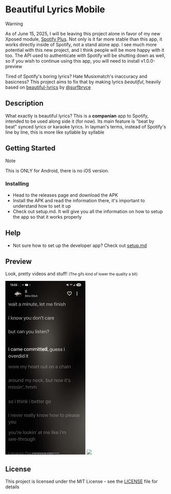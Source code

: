 # Beautiful Lyrics Mobile

> [!WARNING]
> As of June 15, 2025, I will be leaving this project alone in favor of my new Xposed module, [Spotify Plus](https://github.com/LeNerd46/SpotifyPlus). Not only is it far more stable than this app, it works directly inside of Spotify, not a stand alone app. I see much more potential with this new project, and I think people will be more happy with it too. The API used to authenticate with Spotify will be shutting down as well, so if you wish to continue using this app, you will need to install v1.0.0-preview

Tired of Spotify's boring lyrics? Hate Musixmatch's inaccuracy and basicness? This project aims to fix that by making lyrics *beautiful*, heavily based on [beautiful-lyrics](https://github.com/surfbryce/beautiful-lyrics) by [@surfbryce](https://github.com/surfbryce)

## Description

What exactly is beautiful lyrics? This is a **companian** app to Spotify, intended to be used along side it (for now). Its main feature is "beat by beat" synced lyrics or karaoke lyrics. In layman's terms, instead of Spotify's line by line, this is more like syllable by syllable

## Getting Started

> [!NOTE]
> This is ONLY for Android, there is no iOS version. 

### Installing

- Head to the releases page and download the APK
- Install the APK and read the information there, it's important to understand how to set it up
- Check out setup.md. It will give you all the information on how to setup the app so that it works properly

## Help
- Not sure how to set up the developer app? Check out [setup.md](https://github.com/LeNerd46/beautiful-lyrics-mobile/blob/main/setup.md)

## Preview
Look, pretty videos and stuff! <small>(The gifs kind of lower the quality a bit)</small>

<img src="./previews/preview.gif" width="250"/>
<img src="./previews/preview1.gif" width="250"/>

## License

This project is licensed under the MIT License - see the [LICENSE](https://github.com/LeNerd46/beautiful-lyrics-mobile/blob/main/LICENSE) file for details
